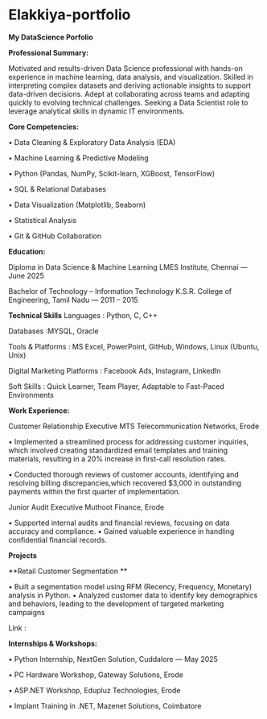 # Elakkiya-portfolio
**My DataScience Porfolio**

**Professional Summary:**

Motivated and results-driven Data Science professional with hands-on experience in machine learning,
data analysis, and visualization. Skilled in interpreting complex datasets
and deriving actionable insights to support data-driven decisions. 
Adept at collaborating across teams and adapting quickly to evolving technical challenges.
Seeking a Data Scientist role to leverage analytical skills in dynamic IT environments.
      
**Core Competencies:**

•	Data Cleaning & Exploratory Data Analysis (EDA)

•	Machine Learning & Predictive Modeling

•	Python (Pandas, NumPy, Scikit-learn, XGBoost, TensorFlow)

•	SQL & Relational Databases

•	Data Visualization (Matplotlib, Seaborn)

•	Statistical Analysis

•	Git & GitHub Collaboration

**Education:**

Diploma in Data Science & Machine Learning
LMES Institute, Chennai —June 2025

Bachelor of Technology – Information Technology
K.S.R. College of Engineering, Tamil Nadu — 2011 – 2015

**Technical Skills**
Languages : Python, C, C++

Databases :MYSQL, Oracle  

Tools & Platforms : MS Excel, PowerPoint, GitHub, Windows, Linux (Ubuntu, Unix)

Digital Marketing Platforms :  Facebook Ads, Instagram, LinkedIn

Soft Skills : Quick Learner, Team Player, Adaptable to Fast-Paced Environments

**Work  Experience:**

Customer Relationship Executive
MTS Telecommunication Networks, Erode

•	Implemented a streamlined process for addressing customer inquiries, 
which involved creating standardized email templates and training materials, 
resulting in a 20% increase in first-call resolution rates.

•	Conducted thorough reviews of customer accounts, identifying and 
resolving billing discrepancies,which recovered $3,000 in 
outstanding payments within the first quarter of implementation.

Junior Audit Executive
Muthoot Finance, Erode

•	Supported internal audits and financial reviews, focusing on data accuracy and compliance.
•	Gained valuable experience in handling confidential financial records.

**Projects**

**Retail Customer Segmentation  **

•	Built a segmentation model using RFM (Recency, Frequency, Monetary) analysis in Python.
•	Analyzed customer data to identify key demographics and behaviors, 
leading to the development of targeted marketing campaigns

Link : 

**Internships & Workshops:**

•	Python Internship, NextGen Solution, Cuddalore — May 2025

•	PC Hardware Workshop, Gateway Solutions, Erode

•	ASP.NET Workshop, Edupluz Technologies, Erode

•	Implant Training in .NET, Mazenet Solutions, Coimbatore
